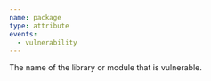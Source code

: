 ```yaml
---
name: package
type: attribute
events:
  - vulnerability
---
```


The name of the library or module that is vulnerable.
